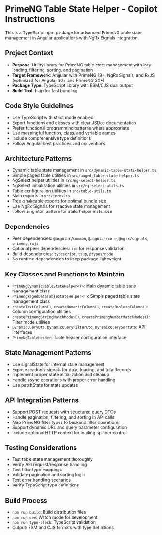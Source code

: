 <!-- Use this file to provide workspace-specific custom instructions to Copilot. For more details, visit https://code.visualstudio.com/docs/copilot/copilot-customization#_use-a-githubcopilotinstructionsmd-file -->

# PrimeNG Table State Helper - Copilot Instructions

This is a TypeScript npm package for advanced PrimeNG table state management in Angular applications with NgRx Signals integration.

## Project Context
- **Purpose**: Utility library for PrimeNG table state management with lazy loading, filtering, sorting, and pagination
- **Target Framework**: Angular with PrimeNG 19+, NgRx Signals, and RxJS (optimized for Angular 20+ and PrimeNG 20+)
- **Package Type**: TypeScript library with ESM/CJS dual output
- **Build Tool**: tsup for fast bundling

## Code Style Guidelines
- Use TypeScript with strict mode enabled
- Export functions and classes with clear JSDoc documentation
- Prefer functional programming patterns where appropriate
- Use meaningful function, class, and variable names
- Include comprehensive type definitions
- Follow Angular best practices and conventions

## Architecture Patterns
- Dynamic table state management in `src/dynamic-table-state-helper.ts`
- Simple paged table utilities in `src/paged-table-state-helper.ts`
- NgSelect helper utilities in `src/ng-select-helper.ts`
- NgSelect initialization utilities in `src/ng-select-utils.ts`
- Table configuration utilities in `src/table-utils.ts`
- Main exports in `src/index.ts`
- Tree-shakeable exports for optimal bundle size
- Use NgRx Signals for reactive state management
- Follow singleton pattern for state helper instances

## Dependencies
- Peer dependencies: `@angular/common`, `@angular/core`, `@ngrx/signals`, `primeng`, `rxjs`
- Optional peer dependencies: `zod` for response validation
- Build dependencies: `typescript`, `tsup`, `@types/node`
- No runtime dependencies to keep package lightweight

## Key Classes and Functions to Maintain
- `PrimeNgDynamicTableStateHelper<T>`: Main dynamic table state management class
- `PrimengPagedDataTableStateHelper<T>`: Simple paged table state management class
- `createTextColumn()`, `createNumericColumn()`, `createBooleanColumn()`: Column configuration utilities
- `createPrimengStringMatchModes()`, `createPrimengNumberMatchModes()`: Filter mode utilities
- `DynamicQueryDto`, `DynamicQueryFilterDto`, `DynamicQuerySortDto`: API interfaces
- `PrimeNgTableHeader`: Table header configuration interface

## State Management Patterns
- Use signalState for internal state management
- Expose readonly signals for data, loading, and totalRecords
- Implement proper state initialization and cleanup
- Handle async operations with proper error handling
- Use patchState for state updates

## API Integration Patterns
- Support POST requests with structured query DTOs
- Handle pagination, filtering, and sorting in API calls
- Map PrimeNG filter types to backend filter operations
- Support dynamic URL and query parameter configuration
- Include optional HTTP context for loading spinner control

## Testing Considerations
- Test table state management thoroughly
- Verify API request/response handling
- Test filter type mappings
- Validate pagination and sorting logic
- Test error handling scenarios
- Verify TypeScript type definitions

## Build Process
- `npm run build`: Build distribution files
- `npm run dev`: Watch mode for development
- `npm run type-check`: TypeScript validation
- Output: ESM and CJS formats with type definitions
